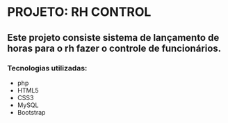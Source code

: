 # PROJETO: RH CONTROL

## Este projeto consiste sistema de lançamento de horas para o rh fazer o controle de funcionários.

### Tecnologias utilizadas:
* php
* HTML5
* CSS3
* MySQL
* Bootstrap